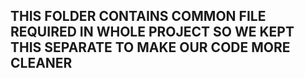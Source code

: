 ## THIS FOLDER CONTAINS COMMON FILE REQUIRED IN WHOLE PROJECT SO WE KEPT THIS SEPARATE TO MAKE OUR CODE MORE CLEANER